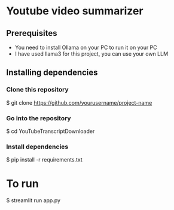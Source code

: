 # Youtube video summarizer

## Prerequisites
- You need to install Ollama on your PC to run it on your PC
- I have used llama3 for this project, you can use your own LLM

## Installing dependencies

### Clone this repository
$ git clone https://github.com/yourusername/project-name

### Go into the repository
$ cd YouTubeTranscriptDownloader

### Install dependencies
$ pip install -r requirements.txt

# To run
$ streamlit run app.py
